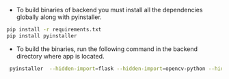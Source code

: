 - To build binaries of backend you must install all the dependencies globally along with pyinstaller.

```bash
pip install -r requirements.txt
pip install pyinstaller
```

- To build the binaries, run the following command in the backend directory where app is located.

```bash
 pyinstaller  --hidden-import=flask --hidden-import=opencv-python --hidden-import=numpy --hidden-import=onnxruntime --hidden-import=flask_cors app.py
```


